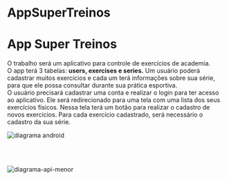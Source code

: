 # AppSuperTreinos
<h1>App Super Treinos </h1>
O trabalho será um aplicativo para controle de exercícios de academia.
<br>
O app terá 3 tabelas: <b>users, exercises e series.</b> Um usuário poderá cadastrar muitos exercícios e cada um terá informações sobre sua série, para que ele possa consultar durante sua prática esportiva.
<br>
O usuário precisará cadastrar uma conta e realizar o login para ter acesso ao aplicativo. Ele será redirecionado para uma tela com uma lista dos seus exercícios físicos. Nessa tela terá um botão para realizar o cadastro de novos exercícios. Para cada exercício cadastrado, será necessário o cadastro da sua série.

![diagrama android](https://user-images.githubusercontent.com/29738868/58960157-efc6fa00-877c-11e9-8f23-edbe0263d5e4.png)

<br><br>

![diagrama-api-menor](https://user-images.githubusercontent.com/29738868/58965543-23a71d00-8787-11e9-9db0-12a8d67dc1e1.png)
